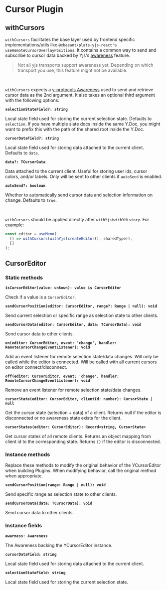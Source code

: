 # Cursor Plugin

## withCursors

`withCursors` facilitates the base layer used by frontend specific implementations/utils like `@xbeeant/plate-yjs-react'`s `useRemoteCursorOverlayPositions`. It contains a common way to send and subscribe to cursor data backed by Yjs's [awareness](https://docs.yjs.dev/getting-started/adding-awareness) feature.

> Not all yjs transports support awareness yet. Depending on which transport you use, this feature might not be available.

<br/>

`withCursors` expects a [y-protocols Awareness](https://github.com/yjs/y-protocols#awarenessprotocolawareness-class) used to send and retrieve cursor data as the 2nd argument. It also takes an optional third argument with the following options:

**`selectionStateField?: string`**

Local state field used for storing the current selection state. Defaults to `selection`. If you have multiple slate docs inside the same Y.Doc, you might want to prefix this with the path of the shared root inside the Y.Doc.

**`cursorDataField?: string`**

Local state field used for storing data attached to the current client. Defaults to `data`.

**`data?: TCursorData`**

Data attached to the current client. Useful for storing user ids, cursor colors, and/or labels. Only will be sent to other clients if `autoSend` is enabled.

**`autoSend?: boolean`**

Whether to automatically send cursor data and selection information on change. Defaults to `true`.

<br/>

`withCursors` should be applied directly after `withYjs`/`withYHistory`. For example:

```javascript
const editor = useMemo(
  () => withCursors(withYjs(createEditor(), sharedType)),
  []
);
```

## CursorEditor

### Static methods

**`isCursorEditor(value: unkown): value is CursorEditor`**

Check if a value is a `CursorEditor`.

**`sendCursorPosition(editor: CursorEditor, range?: Range | null): void`**

Send current selection or specific range as selection state to other clients.

**`sendCursorData(editor: CursorEditor, data: TCursorData): void`**

Send cursor data to other clients.

**`on(editor: CursorEditor, event: 'change', handler: RemoteCursorChangeEventListener): void`**

Add an event listener for remote selection state/data changes. Will only be called while the editor is connected. Will be called with all current cursors on editor connect/disconnect.

**`off(editor: CursorEditor, event: 'change', handler: RemoteCursorChangeEventListener): void`**

Remove an event listener for remote selection state/data changes.

**`cursorState(editor: CursorEditor, clientId: number): CursorState | null`**

Get the cursor state (selection + data) of a client. Returns null if the editor is disconnected or no awareness state exists for the client.

**`cursorStates(editor: CursorEditor): Record<string, CursorState>`**

Get cursor states of all remote clients. Returns an object mapping from client id to the corresponding state. Returns `{}` if the editor is disconnected.

### Instance methods

Replace these methods to modify the original behavior of the YCursorEditor when building Plugins. When modifying behavior, call the original method when appropriate.

**`sendCursorPosition(range: Range | null): void`**

Send specific range as selection state to other clients.

**`sendCursorData(data: TCursorData): void`**

Send cursor data to other clients.

### Instance fields

**`awarness: Awareness`**

The Awareness backing the YCursorEditor instance.

**`cursorDataField: string`**

Local state field used for storing data attached to the current client.

**`selectionStateField: string`**

Local state field used for storing the current selection state.
